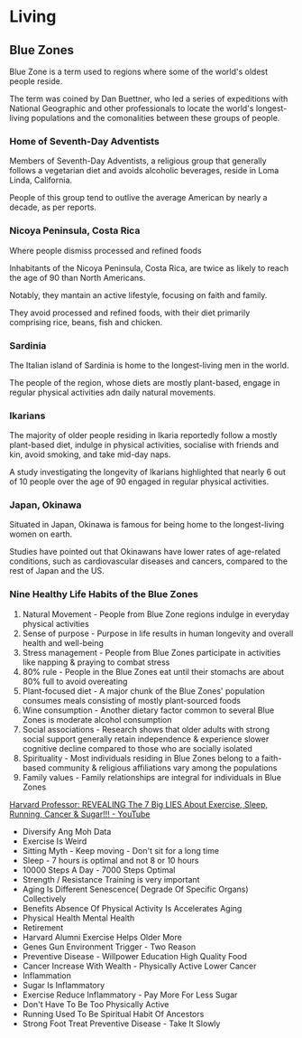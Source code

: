 # Living

## Blue Zones

Blue Zone is a term used to regions where some of the world's oldest people reside.

The term was coined by Dan Buettner, who led a series of expeditions with National Geographic and other professionals to locate the world's longest-living populations and the comonalities between these groups of people.

### Home of Seventh-Day Adventists

Members of Seventh-Day Adventists, a religious group that generally follows a vegetarian diet and avoids alcoholic beverages, reside in Loma Linda, California.

People of this group tend to outlive the average American by nearly a decade, as per reports.

### Nicoya Peninsula, Costa Rica

Where people dismiss processed and refined foods

Inhabitants of the Nicoya Peninsula, Costa Rica, are twice as likely to reach the age of 90 than North Americans.

Notably, they mantain an active lifestyle, focusing on faith and family.

They avoid processed and refined foods, with their diet primarily comprising rice, beans, fish and chicken.

### Sardinia

The Italian island of Sardinia is home to the longest-living men in the world.

The people of the region, whose diets are mostly plant-based, engage in regular physical activities adn daily natural movements.

### Ikarians

The majority of older people residing in Ikaria reportedly follow a mostly plant-based diet, indulge in physical activities, socialise with friends and kin, avoid smoking, and take mid-day naps.

A study investigating the longevity of Ikarians highlighted that nearly 6 out of 10 people over the age of 90 engaged in regular physical activities.

### Japan, Okinawa

Situated in Japan, Okinawa is famous for being home to the longest-living women on earth.

Studies have pointed out that Okinawans have lower rates of age-related conditions, such as cardiovascular diseases and cancers, compared to the rest of Japan and the US.

### Nine Healthy Life Habits of the Blue Zones

1. Natural Movement - People from Blue Zone regions indulge in everyday physical activities
2. Sense of purpose - Purpose in life results in human longevity and overall health and well-being
3. Stress management - People from Blue Zones participate in activities like napping & praying to combat stress
4. 80% rule - People in the Blue Zones eat until their stomachs are about 80% full to avoid overeating
5. Plant-focused diet - A major chunk of the Blue Zones' population consumes meals consisting of mostly plant-sourced foods
6. Wine consumption - Another dietary factor common to several Blue Zones is moderate alcohol consumption
7. Social associations - Research shows that older adults with strong social support generally retain independence & experience slower cognitive decline compared to those who are socially isolated
8. Spirituality - Most individuals residing in Blue Zones belong to a faith-based community & religious affiliations vary among the populations
9. Family values - Family relationships are integral for individuals in Blue Zones

[Harvard Professor: REVEALING The 7 Big LIES About Exercise, Sleep, Running, Cancer & Sugar!!! - YouTube](https://www.youtube.com/watch?v=ujRwf1HdNjk)

- Diversify Ang Moh Data
- Exercise Is Weird
- Sitting Myth - Keep moving - Don't sit for a long time
- Sleep - 7 hours is optimal and not 8 or 10 hours
- 10000 Steps A Day - 7000 Steps Optimal
- Strength / Resistance Training is very important
- Aging Is Different Senescence( Degrade Of Specific Organs) Collectively
- Benefits Absence Of Physical Activity Is Accelerates Aging
- Physical Health Mental Health
- Retirement
- Harvard Alumni Exercise Helps Older More
- Genes Gun Environment Trigger - Two Reason
- Preventive Disease - Willpower Education High Quality Food
- Cancer Increase With Wealth - Physically Active Lower Cancer
- Inflammation
- Sugar Is Inflammatory
- Exercise Reduce Inflammatory - Pay More For Less Sugar
- Don't Have To Be Too Physically Active
- Running Used To Be Spiritual Habit Of Ancestors
- Strong Foot Treat Preventive Disease - Take It Slowly

